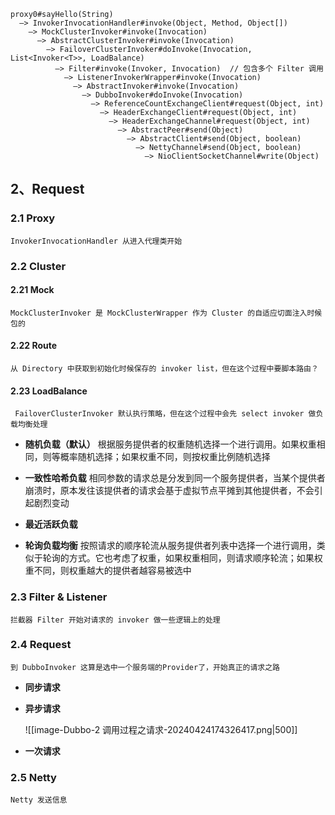 ```text
proxy0#sayHello(String)
  —> InvokerInvocationHandler#invoke(Object, Method, Object[])
    —> MockClusterInvoker#invoke(Invocation)
      —> AbstractClusterInvoker#invoke(Invocation)
        —> FailoverClusterInvoker#doInvoke(Invocation, List<Invoker<T>>, LoadBalance)
          —> Filter#invoke(Invoker, Invocation)  // 包含多个 Filter 调用
            —> ListenerInvokerWrapper#invoke(Invocation)
              —> AbstractInvoker#invoke(Invocation)
                —> DubboInvoker#doInvoke(Invocation)
                  —> ReferenceCountExchangeClient#request(Object, int)
                    —> HeaderExchangeClient#request(Object, int)
                      —> HeaderExchangeChannel#request(Object, int)
                        —> AbstractPeer#send(Object)
                          —> AbstractClient#send(Object, boolean)
                            —> NettyChannel#send(Object, boolean)
                              —> NioClientSocketChannel#write(Object)
```


## 2、Request

### 2.1 Proxy

	InvokerInvocationHandler 从进入代理类开始

### 2.2 Cluster

#### 2.21 Mock

	MockClusterInvoker 是 MockClusterWrapper 作为 Cluster 的自适应切面注入时候包的

#### 2.22 Route

	从 Directory 中获取到初始化时候保存的 invoker list，但在这个过程中要脚本路由？

#### 2.23 LoadBalance

	 FailoverClusterInvoker 默认执行策略，但在这个过程中会先 select invoker 做负载均衡处理

- **随机负载（默认）**
	根据服务提供者的权重随机选择一个进行调用。如果权重相同，则等概率随机选择；如果权重不同，则按权重比例随机选择

- **一致性哈希负载**
	相同参数的请求总是分发到同一个服务提供者，当某个提供者崩溃时，原本发往该提供者的请求会基于虚拟节点平摊到其他提供者，不会引起剧烈变动

- **最近活跃负载**


-  **轮询负载均衡**
	按照请求的顺序轮流从服务提供者列表中选择一个进行调用，类似于轮询的方式。它也考虑了权重，如果权重相同，则请求顺序轮流；如果权重不同，则权重越大的提供者越容易被选中


### 2.3 Filter & Listener

	拦截器 Filter 开始对请求的 invoker 做一些逻辑上的处理

### 2.4 Request

	到 DubboInvoker 这算是选中一个服务端的Provider了，开始真正的请求之路

-  **同步请求**

-  **异步请求**

	![[image-Dubbo-2 调用过程之请求-20240424174326417.png|500]]






-  **一次请求**

### 2.5 Netty

	Netty 发送信息

